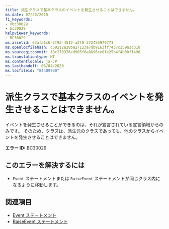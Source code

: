 ```yaml
---
title: 派生クラスで基本クラスのイベントを発生させることはできません。
ms.date: 07/20/2015
f1_keywords:
- vbc30029
- bc30029
helpviewer_keywords:
- BC30029
ms.assetid: 63afa1c6-2f93-4512-a2f0-372455979771
ms.openlocfilehash: c59212a28ba27123a7db9163ff7437c159a3d310
ms.sourcegitcommit: f8c270376ed905f6a8896ce0fe25b4f4b38ff498
ms.translationtype: HT
ms.contentlocale: ja-JP
ms.lasthandoff: 06/04/2020
ms.locfileid: "84409700"
---
```

# <a name="derived-classes-cannot-raise-base-class-events"></a>派生クラスで基本クラスのイベントを発生させることはできません。
イベントを発生させることができるのは、それが宣言されている宣言領域からのみです。 そのため、クラスは、派生元のクラスであっても、他のクラスからイベントを発生させることはできません。  
  
 **エラー ID:** BC30029  
  
## <a name="to-correct-this-error"></a>このエラーを解決するには  
  
- `Event` ステートメントまたは `RaiseEvent` ステートメントが同じクラス内になるように移動します。  
  
## <a name="see-also"></a>関連項目

- [Event ステートメント](../statements/event-statement.md)
- [RaiseEvent ステートメント](../statements/raiseevent-statement.md)
